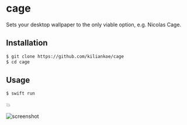 # cage

Sets your desktop wallpaper to the only viable option, e.g. Nicolas Cage.

## Installation

```bash
$ git clone https://github.com/kiliankoe/cage
$ cd cage
```

## Usage

```bash
$ swift run
```

💥

![screenshot](https://user-images.githubusercontent.com/2625584/30833465-76b1bc40-a24f-11e7-9df9-798bbb4b5ea7.png)
